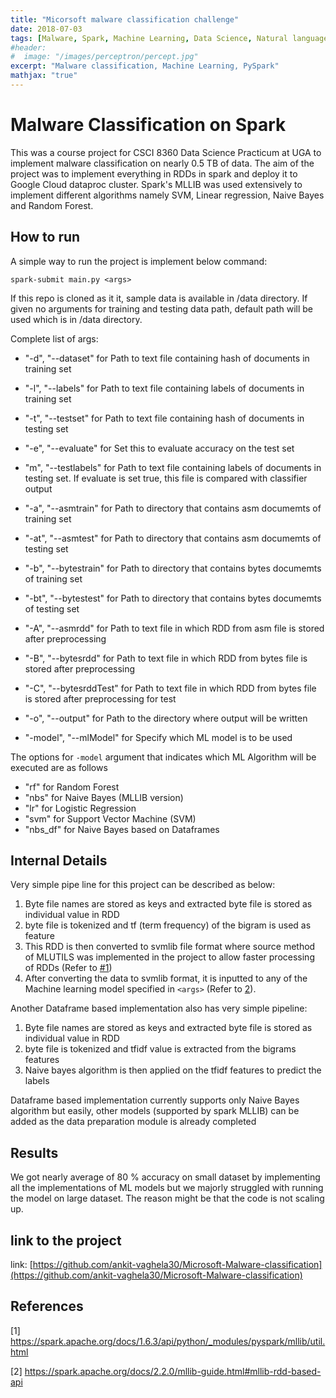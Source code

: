 ```yaml
---
title: "Micorsoft malware classification challenge"
date: 2018-07-03
tags: [Malware, Spark, Machine Learning, Data Science, Natural language processing, Python, dataframes, Microsoft challenge]
#header:
#  image: "/images/perceptron/percept.jpg"
excerpt: "Malware classification, Machine Learning, PySpark"
mathjax: "true"
---
```


# Malware Classification on Spark

This was a course project for CSCI 8360 Data Science Practicum at UGA to implement malware classification on nearly 0.5 TB of data. The aim of the project was to implement everything in RDDs in spark and deploy it to Google Cloud dataproc cluster. Spark's MLLIB was used extensively to implement different algorithms namely SVM, Linear regression, Naive Bayes and Random Forest.

## How to run

A simple way to run the project is implement below command:

```
spark-submit main.py <args>
```
If this repo is cloned as it it, sample data is available in /data directory. If given no arguments for training and testing data path, default path will be used which is in /data directory.

Complete list of args:
 - "-d", "--dataset" for Path to text file containing hash of documents in training set
 
 - "-l", "--labels" for Path to text file containing labels of documents in training set
 
 - "-t", "--testset" for Path to text file containing hash of documents in testing set

 - "-e", "--evaluate" for Set this to evaluate accuracy on the test set

 - "m", "--testlabels" for Path to text file containing labels of documents in testing set. If evaluate is set true, this file is compared with classifier output

 - "-a", "--asmtrain" for Path to directory that contains asm documemts of training set

 - "-at", "--asmtest" for Path to directory that contains asm documemts of testing set

 - "-b", "--bytestrain" for Path to directory that contains bytes documemts of training set

 - "-bt", "--bytestest" for Path to directory that contains bytes documemts of testing set

 - "-A", "--asmrdd" for Path to text file in which RDD from asm file is stored after preprocessing

 - "-B", "--bytesrdd" for Path to text file in which RDD from bytes file is stored after preprocessing

 - "-C", "--bytesrddTest" for Path to text file in which RDD from bytes file is stored after preprocessing for test

 - "-o", "--output" for Path to the directory where output will be written

 - "-model", "--mlModel" for Specify which ML model is to be used

The options for `-model` argument that indicates which ML Algorithm will be executed are as follows 
  - "rf" for Random Forest
  - "nbs" for Naive Bayes (MLLIB version)
  - "lr" for Logistic Regression
  - "svm" for Support Vector Machine (SVM)
  - "nbs_df" for Naive Bayes based on Dataframes

## Internal Details

Very simple pipe line for this project can be described as below:
1. Byte file names are stored as keys and extracted byte file is stored as individual value in RDD
2. byte file is tokenized and tf (term frequency) of the bigram is used as feature
3. This RDD is then converted to svmlib file format where source method of MLUTILS was implemented in the project to allow faster processing of RDDs (Refer to [#1](https://spark.apache.org/docs/1.6.3/api/python/_modules/pyspark/mllib/util.html))
4. After converting the data to svmlib format, it is inputted to any of the Machine learning model specified in `<args>` (Refer to [2](https://spark.apache.org/docs/2.2.0/mllib-guide.html#mllib-rdd-based-api)).

Another Dataframe based implementation also has very simple pipeline:
1. Byte file names are stored as keys and extracted byte file is stored as individual value in RDD
2. byte file is tokenized and tfidf value is extracted from the bigrams features
3. Naive bayes algorithm is then applied on the tfidf features to predict the labels

Dataframe based implementation currently supports only Naive Bayes algorithm but easily, other models (supported by spark MLLIB) can be added as the data preparation module is already completed

## Results

We got nearly average of 80 % accuracy on small dataset by implementing all the implementations of ML models but we majorly struggled with running the model on large dataset. The reason might be that the code is not scaling up.

## link to the project
link: [https://github.com/ankit-vaghela30/Microsoft-Malware-classification](https://github.com/ankit-vaghela30/Microsoft-Malware-classification)

## References
[1] https://spark.apache.org/docs/1.6.3/api/python/_modules/pyspark/mllib/util.html 

[2] https://spark.apache.org/docs/2.2.0/mllib-guide.html#mllib-rdd-based-api

  
